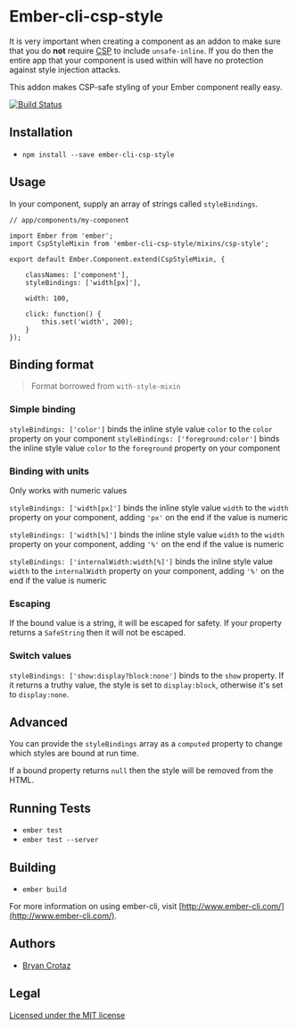 # Ember-cli-csp-style

It is very important when creating a component as an addon to make sure that you do **not** require [CSP](https://en.wikipedia.org/wiki/Content_Security_Policy) to include `unsafe-inline`. If you do then the entire app that your component is used within will have no protection against style injection attacks.

This addon makes CSP-safe styling of your Ember component really easy.

[![Build Status](https://travis-ci.org/BryanCrotaz/ember-cli-csp-style.svg?branch=master)](https://travis-ci.org/BryanCrotaz/ember-cli-csp-style)

## Installation

* `npm install --save ember-cli-csp-style`

## Usage

In your component, supply an array of strings called `styleBindings`.

```
// app/components/my-component

import Ember from 'ember';
import CspStyleMixin from 'ember-cli-csp-style/mixins/csp-style';

export default Ember.Component.extend(CspStyleMixin, {

	classNames: ['component'],
	styleBindings: ['width[px]'],

	width: 100,
	
	click: function() {
		this.set('width', 200);
	}
});
```

## Binding format

> Format borrowed from `with-style-mixin`

### Simple binding

`styleBindings: ['color']` binds the inline style value `color` to the `color` property on your component
`styleBindings: ['foreground:color']` binds the inline style value `color` to the `foreground` property on your component

### Binding with units
Only works with numeric values

`styleBindings: ['width[px]']` binds the inline style value `width` to the `width` property on your component, adding `'px'` on the end if the value is numeric

`styleBindings: ['width[%]']` binds the inline style value `width` to the `width` property on your component, adding `'%'` on the end if the value is numeric

`styleBindings: ['internalWidth:width[%]']` binds the inline style value `width` to the `internalWidth` property on your component, adding `'%'` on the end if the value is numeric

### Escaping

If the bound value is a string, it will be escaped for safety. If your property returns a `SafeString` then it will not be escaped.

### Switch values

`styleBindings: ['show:display?block:none']` binds to the `show` property. If it returns a truthy value, the style is set to `display:block`, otherwise it's set to `display:none`.

## Advanced

You can provide the `styleBindings` array as a `computed` property to change which styles are bound at run time.

If a bound property returns `null` then the style will be removed from the HTML.


## Running Tests

* `ember test`
* `ember test --server`

## Building

* `ember build`

For more information on using ember-cli, visit [http://www.ember-cli.com/](http://www.ember-cli.com/).

## Authors

- [Bryan Crotaz](https://twitter.com/bryancrotaz)

## Legal

[Licensed under the MIT license](http://www.opensource.org/licenses/mit-license.php)
